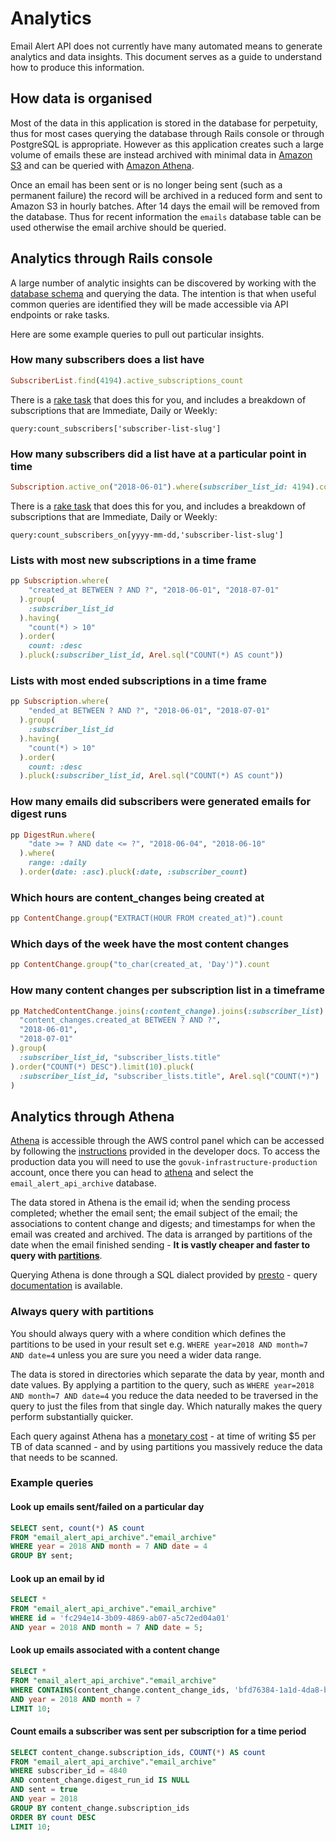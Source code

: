 # Analytics

Email Alert API does not currently have many automated means to generate
analytics and data insights. This document serves as a guide to understand
how to produce this information.

## How data is organised

Most of the data in this application is stored in the database for perpetuity,
thus for most cases querying the database through Rails console or through
PostgreSQL is appropriate. However as this application creates such a large
volume of emails these are instead archived with minimal data in
[Amazon S3](https://aws.amazon.com/s3/) and can be queried
with [Amazon Athena][athena].

Once an email has been sent or is no longer being sent (such as a
permanent failure) the record will be archived in a reduced form and sent to
Amazon S3 in hourly batches. After 14 days the email will be removed from the
database. Thus for recent information the `emails` database table can be used
otherwise the email archive should be queried.

## Analytics through Rails console

A large number of analytic insights can be discovered by working with the
[database schema][schema.rb] and querying the data. The intention is that when
useful common queries are identified they will be made accessible via API
endpoints or rake tasks.

Here are some example queries to pull out particular insights.

### How many subscribers does a list have

```ruby
SubscriberList.find(4194).active_subscriptions_count
```

There is a [rake task][rake-count-subscribers] that does this for you, and
includes a breakdown of subscriptions that are Immediate, Daily or Weekly:

`query:count_subscribers['subscriber-list-slug']`

### How many subscribers did a list have at a particular point in time

```ruby
Subscription.active_on("2018-06-01").where(subscriber_list_id: 4194).count
```

There is a [rake task][rake-count-subscribers-on] that does this for you, and
includes a breakdown of subscriptions that are Immediate, Daily or Weekly:

`query:count_subscribers_on[yyyy-mm-dd,'subscriber-list-slug']`

### Lists with most new subscriptions in a time frame

```ruby
pp Subscription.where(
    "created_at BETWEEN ? AND ?", "2018-06-01", "2018-07-01"
  ).group(
    :subscriber_list_id
  ).having(
    "count(*) > 10"
  ).order(
    count: :desc
  ).pluck(:subscriber_list_id, Arel.sql("COUNT(*) AS count"))
```

### Lists with most ended subscriptions in a time frame

```ruby
pp Subscription.where(
    "ended_at BETWEEN ? AND ?", "2018-06-01", "2018-07-01"
  ).group(
    :subscriber_list_id
  ).having(
    "count(*) > 10"
  ).order(
    count: :desc
  ).pluck(:subscriber_list_id, Arel.sql("COUNT(*) AS count"))
```

### How many emails did subscribers were generated emails for digest runs

```ruby
pp DigestRun.where(
    "date >= ? AND date <= ?", "2018-06-04", "2018-06-10"
  ).where(
    range: :daily
  ).order(date: :asc).pluck(:date, :subscriber_count)
```

### Which hours are content_changes being created at

```ruby
pp ContentChange.group("EXTRACT(HOUR FROM created_at)").count
```

### Which days of the week have the most content changes

```ruby
pp ContentChange.group("to_char(created_at, 'Day')").count
```

### How many content changes per subscription list in a timeframe

```ruby
pp MatchedContentChange.joins(:content_change).joins(:subscriber_list).where(
  "content_changes.created_at BETWEEN ? AND ?",
  "2018-06-01",
  "2018-07-01"
).group(
  :subscriber_list_id, "subscriber_lists.title"
).order("COUNT(*) DESC").limit(10).pluck(
  :subscriber_list_id, "subscriber_lists.title", Arel.sql("COUNT(*)")
)
```

## Analytics through Athena

[Athena][athena] is accessible through the AWS control panel which can be
accessed by following the [instructions][console-instructions] provided in the
developer docs. To access the production data you will need to use the
`govuk-infrastructure-production` account, once there you can head to
[athena](https://eu-west-1.console.aws.amazon.com/athena) and select the
`email_alert_api_archive` database.

The data stored in Athena is the email id; when the sending process completed;
whether the email sent; the email subject of the email; the associations to
content change and digests; and timestamps for when the email was created and
archived. The data is arranged by partitions of the date when the email
finished sending - **It is vastly cheaper and faster to query with
[partitions](#always-query-with-partitions)**.

Querying Athena is done through a SQL dialect provided by
[presto](https://prestodb.io/) - query [documentation][athena-queries] is
available.

### Always query with partitions

You should always query with a where condition which defines the partitions
to be used in your result set e.g. `WHERE year=2018 AND month=7 AND date=4`
unless you are sure you need a wider data range.

The data is stored in directories which separate the data by year, month and
date values. By applying a partition to the query, such as `WHERE year=2018 AND
month=7 AND date=4` you reduce the data needed to be traversed in the query
to just the files from that single day. Which naturally makes the query
perform substantially quicker.

Each query against Athena has a
[monetary cost](https://aws.amazon.com/athena/pricing/) - at time of writing $5
per TB of data scanned - and by using partitions you massively reduce the data
that needs to be scanned.

### Example queries

#### Look up emails sent/failed on a particular day

```sql
SELECT sent, count(*) AS count
FROM "email_alert_api_archive"."email_archive"
WHERE year = 2018 AND month = 7 AND date = 4
GROUP BY sent;
```

#### Look up an email by id

```sql
SELECT *
FROM "email_alert_api_archive"."email_archive"
WHERE id = 'fc294e14-3b09-4869-ab07-a5c72ed04a01'
AND year = 2018 AND month = 7 AND date = 5;
```

#### Look up emails associated with a content change

```sql
SELECT *
FROM "email_alert_api_archive"."email_archive"
WHERE CONTAINS(content_change.content_change_ids, 'bfd76384-1a1d-4da8-bc65-a79d9cb270d6')
AND year = 2018 AND month = 7
LIMIT 10;
```

#### Count emails a subscriber was sent per subscription for a time period

```sql
SELECT content_change.subscription_ids, COUNT(*) AS count
FROM "email_alert_api_archive"."email_archive"
WHERE subscriber_id = 4840
AND content_change.digest_run_id IS NULL
AND sent = true
AND year = 2018
GROUP BY content_change.subscription_ids
ORDER BY count DESC
LIMIT 10;
```

[athena]: https://aws.amazon.com/athena/
[athena-queries]: https://docs.aws.amazon.com/athena/latest/ug/functions-operators-reference-section.html
[aws]: https://aws.amazon.com
[console-instructions]: https://docs.publishing.service.gov.uk/manual/seeing-things-in-the-aws-console.html
[rake-count-subscribers]: https://deploy.blue.production.govuk.digital//job/run-rake-task/parambuild/?TARGET_APPLICATION=email-alert-api&MACHINE_CLASS=email_alert_api&RAKE_TASK=query:count_subscribers['subscriber-list-slug']
[rake-count-subscribers-on]: https://deploy.blue.production.govuk.digital//job/run-rake-task/parambuild/?TARGET_APPLICATION=email-alert-api&MACHINE_CLASS=email_alert_api&RAKE_TASK=query:count_subscribers-on[yyyy-mm-dd,'subscriber-list-slug']
[schema.rb]: https://github.com/alphagov/email-alert-api/tree/master/db/schema.rb

